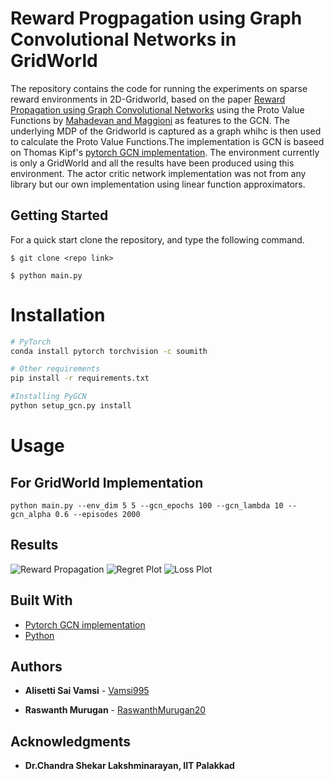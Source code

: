 # Reward Progpagation using Graph Convolutional Networks in GridWorld

The repository contains the code for running the experiments on sparse reward environments in 2D-Gridworld, based on the paper [Reward Propagation using Graph Convolutional Networks](https://arxiv.org/abs/2010.02474) using the Proto Value Functions by [Mahadevan and Maggioni](https://www.jmlr.org/papers/volume8/mahadevan07a/mahadevan07a.pdf) as features to the GCN. The underlying MDP of the Gridworld is captured as a graph whihc is then used to calculate the Proto Value Functions.The implementation is GCN is baseed on Thomas Kipf's [pytorch GCN implementation](https://github.com/tkipf/pygcn). The environment currently is only a GridWorld and all the results have been produced using this environment. The actor critic network implementation was not from any library but our own implementation using linear function approximators. 



## Getting Started

For a quick start clone the repository, and type the following command.
```
$ git clone <repo link>
```

```
$ python main.py 
```


# Installation

```bash
# PyTorch
conda install pytorch torchvision -c soumith

# Other requirements
pip install -r requirements.txt

#Installing PyGCN
python setup_gcn.py install
```


# Usage

## For GridWorld Implementation

```python main.py --env_dim 5 5 --gcn_epochs 100 --gcn_lambda 10 --gcn_alpha 0.6 --episodes 2000```


## Results

![Reward Propagation](/images/1.png)
![Regret Plot](/images/2.png)
![Loss Plot](/images/3.png)


## Built With

* [Pytorch GCN implementation](https://github.com/tkipf/pygcn)
* [Python](https://python.org)

## Authors

* **Alisetti Sai Vamsi** - [Vamsi995](https://github.com/Vamsi995)

* **Raswanth Murugan** - [RaswanthMurugan20](https://github.com/RaswanthMurugan20)


## Acknowledgments

* **Dr.Chandra Shekar Lakshminarayan, IIT Palakkad**

